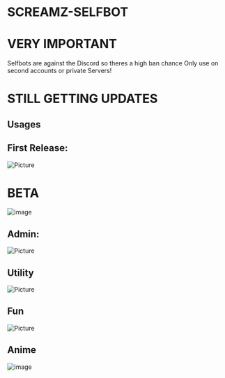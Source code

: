 # SCREAMZ-SELFBOT
# VERY IMPORTANT
Selfbots are against the Discord so theres a high ban chance
Only use on second accounts or private Servers!
# STILL GETTING UPDATES
## Usages

## First Release:
![Picture](https://cdn.discordapp.com/attachments/816951499544068116/877092553411923988/unknown.png)
# BETA
![image](https://user-images.githubusercontent.com/78593516/130056792-e94fc907-5748-43ee-827a-504a6144f144.png)
## Admin:
![Picture](https://cdn.discordapp.com/attachments/877254501663408149/877261895369900102/unknown.png)
## Utility
![Picture](https://cdn.discordapp.com/attachments/816951499544068116/877259335699431494/unknown.png)
## Fun 
![Picture](https://cdn.discordapp.com/attachments/816951499544068116/877259426187325460/unknown.png)
## Anime
![image](https://user-images.githubusercontent.com/78593516/130056505-3cf86425-bbcf-4ab0-9819-97c80a4d29d7.png)

